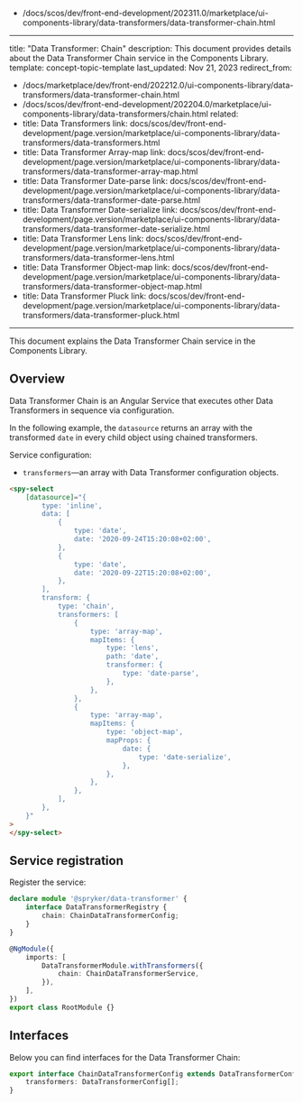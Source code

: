   - /docs/scos/dev/front-end-development/202311.0/marketplace/ui-components-library/data-transformers/data-transformer-chain.html
---
title: "Data Transformer: Chain"
description: This document provides details about the Data Transformer Chain service in the Components Library.
template: concept-topic-template
last_updated: Nov 21, 2023
redirect_from:
  - /docs/marketplace/dev/front-end/202212.0/ui-components-library/data-transformers/data-transformer-chain.html
  - /docs/scos/dev/front-end-development/202204.0/marketplace/ui-components-library/data-transformers/chain.html
related:
  - title: Data Transformers
    link: docs/scos/dev/front-end-development/page.version/marketplace/ui-components-library/data-transformers/data-transformers.html
  - title: Data Transformer Array-map
    link: docs/scos/dev/front-end-development/page.version/marketplace/ui-components-library/data-transformers/data-transformer-array-map.html
  - title: Data Transformer Date-parse
    link: docs/scos/dev/front-end-development/page.version/marketplace/ui-components-library/data-transformers/data-transformer-date-parse.html
  - title: Data Transformer Date-serialize
    link: docs/scos/dev/front-end-development/page.version/marketplace/ui-components-library/data-transformers/data-transformer-date-serialize.html
  - title: Data Transformer Lens
    link: docs/scos/dev/front-end-development/page.version/marketplace/ui-components-library/data-transformers/data-transformer-lens.html
  - title: Data Transformer Object-map
    link: docs/scos/dev/front-end-development/page.version/marketplace/ui-components-library/data-transformers/data-transformer-object-map.html
  - title: Data Transformer Pluck
    link: docs/scos/dev/front-end-development/page.version/marketplace/ui-components-library/data-transformers/data-transformer-pluck.html
---

This document explains the Data Transformer Chain service in the Components Library.

## Overview

Data Transformer Chain is an Angular Service that executes other Data Transformers in sequence via configuration.

In the following example, the `datasource` returns an array with the transformed `date` in every child object using chained transformers.

Service configuration:

- `transformers`—an array with Data Transformer configuration objects.

```html
<spy-select
    [datasource]="{
        type: 'inline',
        data: [
            {
                type: 'date',
                date: '2020-09-24T15:20:08+02:00',
            },
            {
                type: 'date',
                date: '2020-09-22T15:20:08+02:00',
            },
        ],
        transform: {
            type: 'chain',
            transformers: [
                {
                    type: 'array-map',
                    mapItems: {
                        type: 'lens',
                        path: 'date',
                        transformer: {
                            type: 'date-parse',
                        },
                    },
                },                                            
                {
                    type: 'array-map',
                    mapItems: {
                        type: 'object-map',
                        mapProps: {
                            date: {
                                type: 'date-serialize',
                            },
                        },
                    },
                },
            ],      
        },                  
    }"
>
</spy-select>
```

## Service registration

Register the service:

```ts
declare module '@spryker/data-transformer' {
    interface DataTransformerRegistry {
        chain: ChainDataTransformerConfig;
    }
}

@NgModule({
    imports: [
        DataTransformerModule.withTransformers({
            chain: ChainDataTransformerService,
        }),
    ],
})
export class RootModule {}
```

## Interfaces

Below you can find interfaces for the Data Transformer Chain:

```ts
export interface ChainDataTransformerConfig extends DataTransformerConfig {
    transformers: DataTransformerConfig[];
}
```
